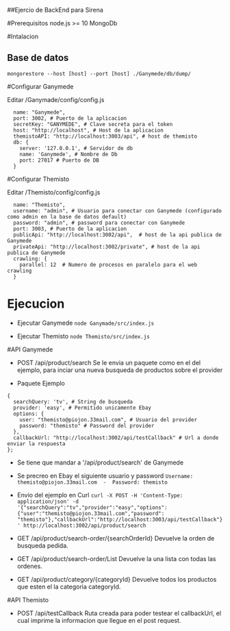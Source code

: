 ##Ejercio de BackEnd para Sirena

#Prerequisitos 
node.js >= 10
MongoDb

#Intalacion

Base de datos
-------------

```mongorestore --host [host] --port [host] ./Ganymede/db/dump/```

#Configurar Ganymede 

Editar /Ganymade/config/config.js
```
  name: "Ganymede",
  port: 3002, # Puerto de la aplicacion
  secretKey: "GANYMEDE", # Clave secreta para el token
  host: "http://localhost", # Host de la aplicacion
  themistoAPI: "http://localhost:3003/api", # host de themisto
  db: {
    server: '127.0.0.1', # Servidor de db
    name: 'Ganymede', # Nombre de Db
    port: 27017 # Puerto de DB
  }
```

#Configurar Themisto 

Editar /Themisto/config/config.js
```
  name: "Themisto",
  username: "admin", # Usuario para conectar con Ganymede (configurado como admin en la base de datos default)
  password: "admin", # password para conectar con Ganymede
  port: 3003, # Puerto de la aplicacion
  publicApi: "http://localhost:3002/api",  # host de la api publica de Ganymede
  privateApi: "http://localhost:3002/private", # host de la api publica de Ganymede
  crawling: {
    parallel: 12  # Numero de procesos en paralelo para el web crawling
  }
```

# Ejecucion

* Ejecutar Ganymede
```node Ganymade/src/index.js```

* Ejecutar Themisto
```node Themisto/src/index.js```

#API Ganymede

* POST /api/product/search
Se le envia un paquete como en el del ejemplo, para inciar una nueva busqueda de productos sobre el provider

- Paquete Ejemplo
```
{
  searchQuery: 'tv', # String de busqueda
  provider: 'easy', # Permitido unicamente Ebay
  options: {
    user: "themisto@piojon.33mail.com", # Usuario del provider
    password: "themisto" # Password del provider
  },
  callbackUrl: "http://localhost:3002/api/testCallback" # Url a donde enviar la respuesta
};
```
 - Se tiene que mandar a '/api/product/search' de Ganymede
 - Se precreo en Ebay el siguiente usuario y password 
  ```Username: themisto@piojon.33mail.com  -  Password: themisto```


 - Envio del ejemplo en Curl
  ```curl -X POST -H 'Content-Type: application/json' -d '{"searchQuery":"tv","provider":"easy","options":{"user":"themisto@piojon.33mail.com","password": "themisto"},"callbackUrl":"http://localhost:3003/api/testCallback"}' http://localhost:3002/api/product/search```

* GET /api/product/search-order/{searchOrderId}
  Devuelve la orden de busqueda pedida.

* GET /api/product/search-order/List
  Devuelve la una lista con todas las ordenes.

* GET /api/product/category/{categoryId}
  Devuelve todos los productos que esten el la categoria categoryId.

#API Themisto

* POST /api/testCallback
  Ruta creada para poder testear el callbackUrl, el cual imprime la informacion que llegue en el post request.
